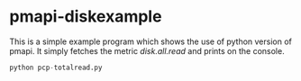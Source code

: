 # pmapi-diskexample    
This is a simple example program which shows the use of python version of pmapi. It simply fetches the metric *disk.all.read* and prints on the console.     
```python
python pcp-totalread.py
```
